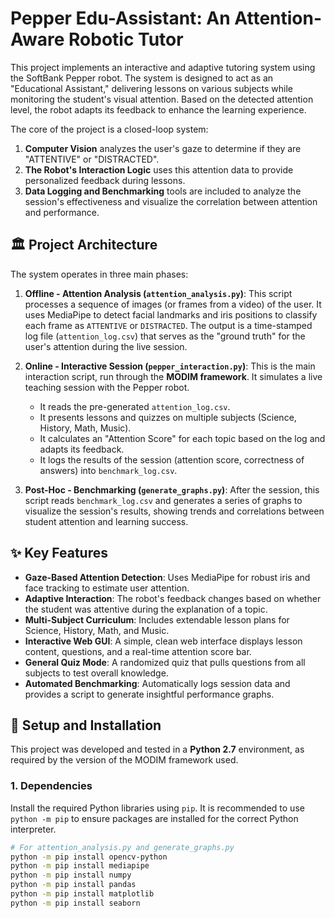 # Pepper Edu-Assistant: An Attention-Aware Robotic Tutor

This project implements an interactive and adaptive tutoring system using the SoftBank Pepper robot. The system is designed to act as an "Educational Assistant," delivering lessons on various subjects while monitoring the student's visual attention. Based on the detected attention level, the robot adapts its feedback to enhance the learning experience.

The core of the project is a closed-loop system:
1.  **Computer Vision** analyzes the user's gaze to determine if they are "ATTENTIVE" or "DISTRACTED".
2.  **The Robot's Interaction Logic** uses this attention data to provide personalized feedback during lessons.
3.  **Data Logging and Benchmarking** tools are included to analyze the session's effectiveness and visualize the correlation between attention and performance.

## 🏛️ Project Architecture

The system operates in three main phases:

1.  **Offline - Attention Analysis (`attention_analysis.py`)**:
    This script processes a sequence of images (or frames from a video) of the user. It uses MediaPipe to detect facial landmarks and iris positions to classify each frame as `ATTENTIVE` or `DISTRACTED`. The output is a time-stamped log file (`attention_log.csv`) that serves as the "ground truth" for the user's attention during the live session.

2.  **Online - Interactive Session (`pepper_interaction.py`)**:
    This is the main interaction script, run through the **MODIM framework**. It simulates a live teaching session with the Pepper robot.
    - It reads the pre-generated `attention_log.csv`.
    - It presents lessons and quizzes on multiple subjects (Science, History, Math, Music).
    - It calculates an "Attention Score" for each topic based on the log and adapts its feedback.
    - It logs the results of the session (attention score, correctness of answers) into `benchmark_log.csv`.

3.  **Post-Hoc - Benchmarking (`generate_graphs.py`)**:
    After the session, this script reads `benchmark_log.csv` and generates a series of graphs to visualize the session's results, showing trends and correlations between student attention and learning success.




## ✨ Key Features

-   **Gaze-Based Attention Detection**: Uses MediaPipe for robust iris and face tracking to estimate user attention.
-   **Adaptive Interaction**: The robot's feedback changes based on whether the student was attentive during the explanation of a topic.
-   **Multi-Subject Curriculum**: Includes extendable lesson plans for Science, History, Math, and Music.
-   **Interactive Web GUI**: A simple, clean web interface displays lesson content, questions, and a real-time attention score bar.
-   **General Quiz Mode**: A randomized quiz that pulls questions from all subjects to test overall knowledge.
-   **Automated Benchmarking**: Automatically logs session data and provides a script to generate insightful performance graphs.

## 🔧 Setup and Installation

This project was developed and tested in a **Python 2.7** environment, as required by the version of the MODIM framework used.

### 1. Dependencies
Install the required Python libraries using `pip`. It is recommended to use `python -m pip` to ensure packages are installed for the correct Python interpreter.

```bash
# For attention_analysis.py and generate_graphs.py
python -m pip install opencv-python
python -m pip install mediapipe
python -m pip install numpy
python -m pip install pandas
python -m pip install matplotlib
python -m pip install seaborn


